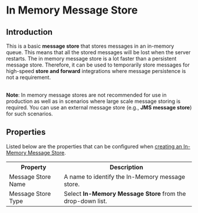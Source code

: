 # In Memory Message Store
## Introduction
This is a basic <b>message store</b> that stores messages in an in-memory queue. This means that all the stored messages will be lost when the server restarts. The in memory message store is a lot faster than a persistent message store. Therefore, it can be used to temporarily store messages for high-speed <b>store and forward</b> integrations where message persistence is not a requirement.</br></br>

<b>Note</b>: In memory message stores are not recommended for use in production as well as in scenarios where large scale message storing is required. You can use an external message store (e.g., <b>JMS message store</b>) for such scenarios.

## Properties

Listed below are the properties that can be configured when [creating an In-Memory Message Store](../../../develop/creating-artifacts/creating-a-message-store.md).

<table>
  <tr>
    <th>Property</th>
    <th>Description</th>
  </tr>
  <tr>
    <td>Message Store Name</td>
    <td>A name to identify the In-Memory message store.</td>
  </tr>
  <tr>
    <td>Message Store Type</td>
    <td>
      Select <b>In-Memory Message Store</b> from the drop-down list.
    </td>
  </tr>
</table>